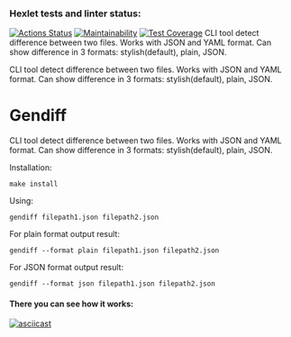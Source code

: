 ### Hexlet tests and linter status:
[![Actions Status](https://github.com/AlexBoynich/frontend-project-46/workflows/hexlet-check/badge.svg)](https://github.com/AlexBoynich/frontend-project-46/actions)
[![Maintainability](https://api.codeclimate.com/v1/badges/5dc3982e2959833f9693/maintainability)](https://codeclimate.com/github/AlexBoynich/frontend-project-46/maintainability)
[![Test Coverage](https://api.codeclimate.com/v1/badges/5dc3982e2959833f9693/test_coverage)](https://codeclimate.com/github/AlexBoynich/frontend-project-46/test_coverage)
CLI tool detect difference between two files. Works with JSON and YAML format. Can show difference in 3 formats: stylish(default), plain, JSON.

CLI tool detect difference between two files. Works with JSON and YAML format. Can show difference in 3 formats: stylish(default), plain, JSON.

# Gendiff
CLI tool detect difference between two files. Works with JSON and YAML format. Can show difference in 3 formats: stylish(default), plain, JSON.

Installation: 
```
make install
```
Using:
```
gendiff filepath1.json filepath2.json
```

For plain format output result:
```
gendiff --format plain filepath1.json filepath2.json
```

For JSON format output result:
```
gendiff --format json filepath1.json filepath2.json
```
#### There you can see how it works:
[![asciicast](https://asciinema.org/a/YIewLsZUgwWV8lLtAHhirejda.svg)](https://asciinema.org/a/YIewLsZUgwWV8lLtAHhirejda)

